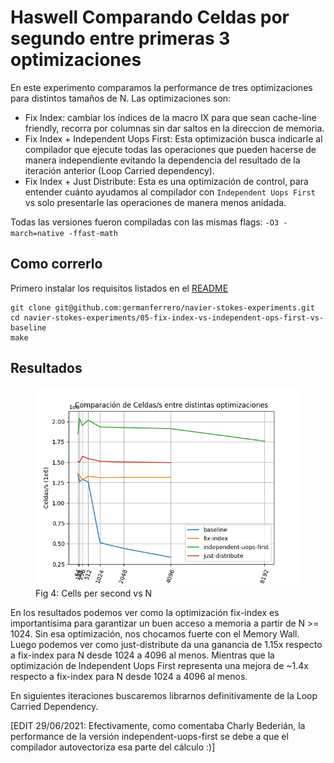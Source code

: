 # Haswell Comparando Celdas por segundo entre primeras 3 optimizaciones
En este experimento comparamos la performance de tres optimizaciones para distintos tamaños de N.
Las optimizaciones son:
- Fix Index: cambiar los índices de la macro IX para que sean cache-line friendly, recorra por columnas sin dar saltos en la direccion de memoria.
- Fix Index + Independent Uops First: Esta optimización busca indicarle al compilador que ejecute todas las operaciones que pueden hacerse de manera independiente evitando la dependencia del resultado de la iteración anterior (Loop Carried dependency).
- Fix Index + Just Distribute: Esta es una optimización de control, para entender cuánto ayudamos al compilador con `Independent Uops First` vs solo presentarle las operaciones de manera menos anidada.

Todas las versiones fueron compiladas con las mismas flags: `-O3 -march=native -ffast-math`

## Como correrlo
Primero instalar los requisitos listados en el [README]('../README.md')
```
git clone git@github.com:germanferrero/navier-stokes-experiments.git
cd navier-stokes-experiments/05-fix-index-vs-independent-ops-first-vs-baseline
make
```

## Resultados

<figure>
    <img src="./assets/stats.png">
    <figcaption>Fig 4: Cells per second vs N</figcaption>
</figure>

En los resultados podemos ver como la optimización fix-index es importantísima para garantizar un buen acceso a memoria a partir de N >= 1024. Sin esa optimización, nos chocamos fuerte con el Memory Wall.
Luego podemos ver como just-distribute da una ganancia de 1.15x respecto a fix-index para N desde 1024 a 4096 al menos.
Mientras que la optimización de Independent Uops First representa una mejora de ~1.4x respecto a fix-index para N desde 1024 a 4096 al menos.

En siguientes iteraciones buscaremos librarnos definitivamente de la Loop Carried Dependency.

[EDIT 29/06/2021: Efectivamente, como comentaba Charly Bederián, la performance de la versión independent-uops-first se debe a que el compilador autovectoriza esa parte del cálculo :)]